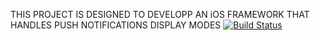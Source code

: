 THIS PROJECT IS DESIGNED TO DEVELOPP AN iOS FRAMEWORK THAT HANDLES PUSH NOTIFICATIONS DISPLAY MODES
[![Build Status](https://travis-ci.org/Alamofire/ios-Framework.svg?branch=develop)](https://travis-ci.org/4AMOC-iOSFramework/ios-Framework/)

